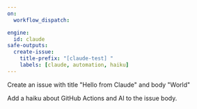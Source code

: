 ```yaml
---
on:
  workflow_dispatch:

engine: 
  id: claude
safe-outputs:
  create-issue:
    title-prefix: "[claude-test] "
    labels: [claude, automation, haiku]
---
```


Create an issue with title "Hello from Claude" and body "World"

Add a haiku about GitHub Actions and AI to the issue body.